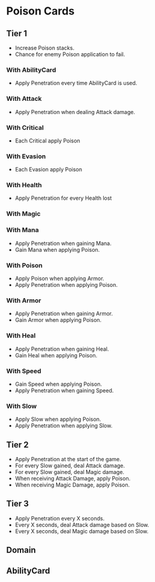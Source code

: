 # Poison Cards

## Tier 1

- Increase Poison stacks.
- Chance for enemy Poison application to fail.

### With AbilityCard

- Apply Penetration every time AbilityCard is used.

### With Attack

- Apply Penetration when dealing Attack damage.

### With Critical

- Each Critical apply Poison

### With Evasion

- Each Evasion apply Poison

### With Health

- Apply Penetration for every Health lost

### With Magic

### With Mana

- Apply Penetration when gaining Mana.
- Gain Mana when applying Poison.

### With Poison

- Apply Poison when applying Armor.
- Apply Penetration when applying Poison.

### With Armor

- Apply Penetration when gaining Armor.
- Gain Armor when applying Poison.

### With Heal

- Apply Penetration when gaining Heal.
- Gain Heal when applying Poison.

### With Speed

- Gain Speed when applying Poison.
- Apply Penetration when gaining Speed.

### With Slow

- Apply Slow when applying Poison.
- Apply Penetration when applying Slow.

## Tier 2

- Apply Penetration at the start of the game.
- For every Slow gained, deal Attack damage.
- For every Slow gained, deal Magic damage.
- When receiving Attack Damage, apply Poison.
- When receiving Magic Damage, apply Poison.

## Tier 3

- Apply Penetration every X seconds.
- Every X seconds, deal Attack damage based on Slow.
- Every X seconds, deal Magic damage based on Slow.

## Domain

## AbilityCard
